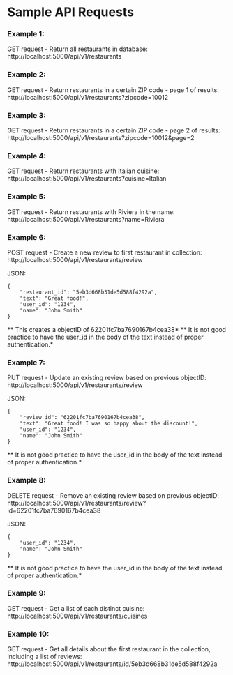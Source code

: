 # Sample API Requests

### Example 1:
GET request - Return all restaurants in database:
http://localhost:5000/api/v1/restaurants

### Example 2:
GET request - Return restaurants in a certain ZIP code - page 1 of results:
http://localhost:5000/api/v1/restaurants?zipcode=10012

### Example 3:
GET request - Return restaurants in a certain ZIP code - page 2 of results:
http://localhost:5000/api/v1/restaurants?zipcode=10012&page=2

### Example 4:
GET request - Return restaurants with Italian cuisine:
http://localhost:5000/api/v1/restaurants?cuisine=Italian

### Example 5:
GET request -  Return restaurants with Riviera in the name:
http://localhost:5000/api/v1/restaurants?name=Riviera

### Example 6:
POST request - Create a new review to first restaurant in collection:
http://localhost:5000/api/v1/restaurants/review

JSON:
```
{
	"restaurant_id": "5eb3d668b31de5d588f4292a",
	"text": "Great food!",
	"user_id": "1234",
	"name": "John Smith"
}
```
** This creates a objectID of 62201fc7ba7690167b4cea38*
** It is not good practice to have the user_id in the body of the text instead of proper authentication.*

### Example 7:
PUT request - Update an existing review based on previous objectID:
http://localhost:5000/api/v1/restaurants/review

JSON:
```
{
	"review_id": "62201fc7ba7690167b4cea38",
	"text": "Great food! I was so happy about the discount!",
	"user_id": "1234",
	"name": "John Smith"
}
```
** It is not good practice to have the user_id in the body of the text instead of proper authentication.*

### Example 8:
DELETE request - Remove an existing review based on previous objectID:
http://localhost:5000/api/v1/restaurants/review?id=62201fc7ba7690167b4cea38

JSON:
```
{
	"user_id": "1234",
	"name": "John Smith"
}
```
** It is not good practice to have the user_id in the body of the text instead of proper authentication.*

### Example 9:
GET request - Get a list of each distinct cuisine:
http://localhost:5000/api/v1/restaurants/cuisines

### Example 10:
GET request - Get all details about the first restaurant in the collection, including a list of reviews:
http://localhost:5000/api/v1/restaurants/id/5eb3d668b31de5d588f4292a
